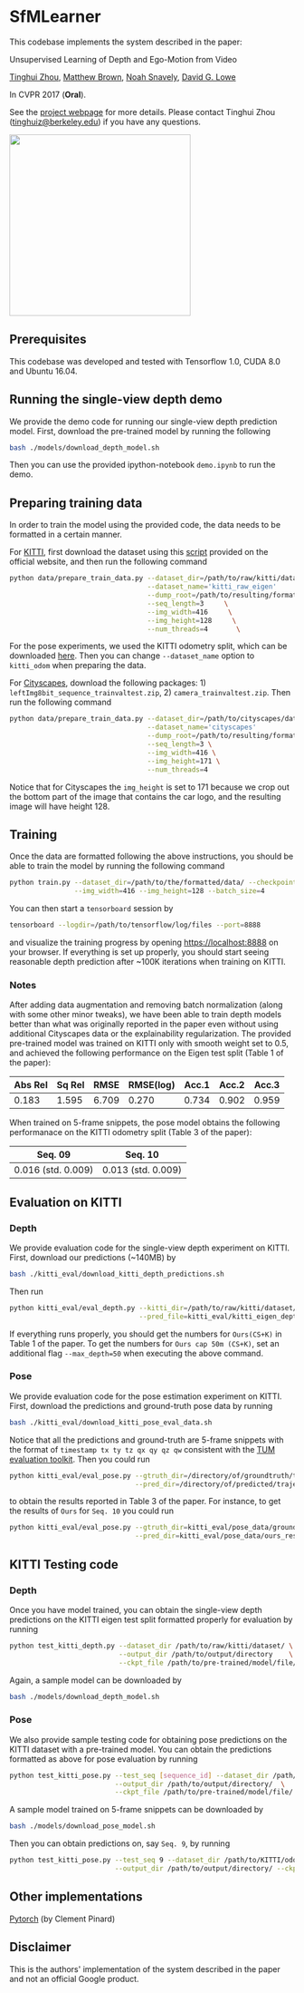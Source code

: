 # SfMLearner
This codebase implements the system described in the paper:

Unsupervised Learning of Depth and Ego-Motion from Video

[Tinghui Zhou](https://people.eecs.berkeley.edu/~tinghuiz/), [Matthew Brown](http://matthewalunbrown.com/research/research.html), [Noah Snavely](http://www.cs.cornell.edu/~snavely/), [David G. Lowe](http://www.cs.ubc.ca/~lowe/home.html)

In CVPR 2017 (**Oral**).

See the [project webpage](https://people.eecs.berkeley.edu/~tinghuiz/projects/SfMLearner/) for more details. Please contact Tinghui Zhou (tinghuiz@berkeley.edu) if you have any questions.

<img src='misc/cityscapes_sample_results.gif' width=320>

## Prerequisites
This codebase was developed and tested with Tensorflow 1.0, CUDA 8.0 and Ubuntu 16.04.

## Running the single-view depth demo
We provide the demo code for running our single-view depth prediction model. First, download the pre-trained model by running the following
```bash
bash ./models/download_depth_model.sh
```
Then you can use the provided ipython-notebook `demo.ipynb` to run the demo.

## Preparing training data
In order to train the model using the provided code, the data needs to be formatted in a certain manner. 

For [KITTI](http://www.cvlibs.net/datasets/kitti/raw_data.php), first download the dataset using this [script](http://www.cvlibs.net/download.php?file=raw_data_downloader.zip) provided on the official website, and then run the following command
```bash
python data/prepare_train_data.py --dataset_dir=/path/to/raw/kitti/dataset/      \
                                  --dataset_name='kitti_raw_eigen'                \
                                  --dump_root=/path/to/resulting/formatted/data/   \
                                  --seq_length=3     \
                                  --img_width=416     \
                                  --img_height=128     \
                                  --num_threads=4       \
```
For the pose experiments, we used the KITTI odometry split, which can be downloaded [here](http://www.cvlibs.net/datasets/kitti/eval_odometry.php). Then you can change `--dataset_name` option to `kitti_odom` when preparing the data.

For [Cityscapes](https://www.cityscapes-dataset.com/), download the following packages: 1) `leftImg8bit_sequence_trainvaltest.zip`, 2) `camera_trainvaltest.zip`. Then run the following command
```bash
python data/prepare_train_data.py --dataset_dir=/path/to/cityscapes/dataset/     \
                                  --dataset_name='cityscapes'                     \
                                  --dump_root=/path/to/resulting/formatted/data/   \
                                  --seq_length=3 \
                                  --img_width=416 \
                                  --img_height=171 \
                                  --num_threads=4
```
Notice that for Cityscapes the `img_height` is set to 171 because we crop out the bottom part of the image that contains the car logo, and the resulting image will have height 128.

## Training
Once the data are formatted following the above instructions, you should be able to train the model by running the following command
```bash
python train.py --dataset_dir=/path/to/the/formatted/data/ --checkpoint_dir=/where/to/store/checkpoints/ \
                --img_width=416 --img_height=128 --batch_size=4
```
You can then start a `tensorboard` session by
```bash
tensorboard --logdir=/path/to/tensorflow/log/files --port=8888
```
and visualize the training progress by opening [https://localhost:8888](https://localhost:8888) on your browser. If everything is set up properly, you should start seeing reasonable depth prediction after ~100K iterations when training on KITTI. 

### Notes
After adding data augmentation and removing batch normalization (along with some other minor tweaks), we have been able to train depth models better than what was originally reported in the paper even without using additional Cityscapes data or the explainability regularization. The provided pre-trained model was trained on KITTI only with smooth weight set to 0.5, and achieved the following performance on the Eigen test split (Table 1 of the paper):

| Abs Rel | Sq Rel | RMSE  | RMSE(log) | Acc.1 | Acc.2 | Acc.3 |
|---------|--------|-------|-----------|-------|-------|-------|
| 0.183   | 1.595  | 6.709 | 0.270     | 0.734 | 0.902 | 0.959 | 

When trained on 5-frame snippets, the pose model obtains the following performanace on the KITTI odometry split (Table 3 of the paper):

| Seq. 09            | Seq. 10            |
|--------------------|--------------------|
| 0.016 (std. 0.009) | 0.013 (std. 0.009) |

## Evaluation on KITTI

### Depth
We provide evaluation code for the single-view depth experiment on KITTI. First, download our predictions (~140MB) by 
```bash
bash ./kitti_eval/download_kitti_depth_predictions.sh
```
Then run
```bash
python kitti_eval/eval_depth.py --kitti_dir=/path/to/raw/kitti/dataset/ \
                                --pred_file=kitti_eval/kitti_eigen_depth_predictions.npy
```
If everything runs properly, you should get the numbers for `Ours(CS+K)` in Table 1 of the paper. To get the numbers for `Ours cap 50m (CS+K)`, set an additional flag `--max_depth=50` when executing the above command.

### Pose
We provide evaluation code for the pose estimation experiment on KITTI. First, download the predictions and ground-truth pose data by running
```bash
bash ./kitti_eval/download_kitti_pose_eval_data.sh
```
Notice that all the predictions and ground-truth are 5-frame snippets with the format of `timestamp tx ty tz qx qy qz qw` consistent with the [TUM evaluation toolkit](https://vision.in.tum.de/data/datasets/rgbd-dataset/tools#evaluation). Then you could run 
```bash
python kitti_eval/eval_pose.py --gtruth_dir=/directory/of/groundtruth/trajectory/files/ \
                               --pred_dir=/directory/of/predicted/trajectory/files/
```
to obtain the results reported in Table 3 of the paper. For instance, to get the results of `Ours` for `Seq. 10` you could run
```bash
python kitti_eval/eval_pose.py --gtruth_dir=kitti_eval/pose_data/ground_truth/10/ \
                               --pred_dir=kitti_eval/pose_data/ours_results/10/
```

## KITTI Testing code

### Depth
Once you have model trained, you can obtain the single-view depth predictions on the KITTI eigen test split formatted properly for evaluation by running
```bash
python test_kitti_depth.py --dataset_dir /path/to/raw/kitti/dataset/ \
                           --output_dir /path/to/output/directory    \
                           --ckpt_file /path/to/pre-trained/model/file/
```
Again, a sample model can be downloaded by
```bash
bash ./models/download_depth_model.sh
```

### Pose
We also provide sample testing code for obtaining pose predictions on the KITTI dataset with a pre-trained model. You can obtain the predictions formatted as above for pose evaluation by running
```bash
python test_kitti_pose.py --test_seq [sequence_id] --dataset_dir /path/to/KITTI/odometry/set/ \
                          --output_dir /path/to/output/directory/  \
                          --ckpt_file /path/to/pre-trained/model/file/
```
A sample model trained on 5-frame snippets can be downloaded by
```bash
bash ./models/download_pose_model.sh
```
Then you can obtain predictions on, say `Seq. 9`, by running
```bash
python test_kitti_pose.py --test_seq 9 --dataset_dir /path/to/KITTI/odometry/set/ \
                          --output_dir /path/to/output/directory/ --ckpt_file models/model-100280
```

## Other implementations
[Pytorch](https://github.com/ClementPinard/SfmLearner-Pytorch) (by Clement Pinard)

## Disclaimer
This is the authors' implementation of the system described in the paper and not an official Google product.
